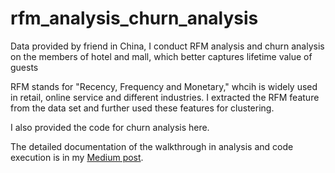 # rfm_analysis_churn_analysis
Data provided by friend in China, I conduct RFM analysis and churn analysis on the members of hotel and mall, which better captures lifetime value of guests 

RFM stands for "Recency, Frequency and Monetary," whcih is widely used in retail, online service and different industries. I extracted the RFM feature from the data set and further used these features for clustering.

I also provided the code for churn analysis here.

The detailed documentation of the walkthrough in analysis and code execution is in my [Medium post](https://medium.com/@henryfeng/rfm-analysis-customer-churn-analysis-for-hotel-mall-enterprise-in-china-d2c6dc794d27).
